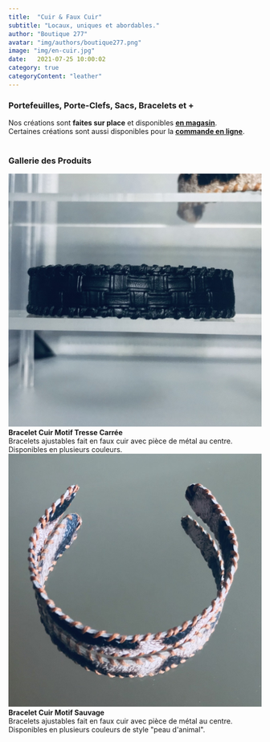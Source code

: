 ```yaml
---
title:  "Cuir & Faux Cuir"
subtitle: "Locaux, uniques et abordables."
author: "Boutique 277"
avatar: "img/authors/boutique277.png"
image: "img/en-cuir.jpg"
date:   2021-07-25 10:00:02
category: true
categoryContent: "leather"
---
```


### Portefeuilles, Porte-Clefs, Sacs, Bracelets et +
Nos créations sont <strong>faites sur place</strong> et disponibles <strong><a href="/boutique.html#directions"><i class="fa fa-home fa-1x"></i> <u>en magasin</u></a></strong>.<br />Certaines créations sont aussi disponibles pour la <strong><a href="https://boutique-277.square.site/"><i class="fa fa-shopping-cart fa-1x"></i> <u>commande en ligne</u></a></strong>.
<br /><br />

### Gallerie des Produits
<img class="post-image-product" src="/img/products/leather/bracelet-0001.jpg">
<strong>Bracelet Cuir Motif Tresse Carrée</strong><br />
Bracelets ajustables fait en faux cuir avec pièce de métal au centre. Disponibles en plusieurs couleurs.
<div class="post-image-clear"></div>

<img class="post-image-product" src="/img/products/leather/bracelet-0002.jpg">
<strong>Bracelet Cuir Motif Sauvage</strong><br />
Bracelets ajustables fait en faux cuir avec pièce de métal au centre. Disponibles en plusieurs couleurs de style "peau d'animal".
<div class="post-image-clear"></div>
<br />